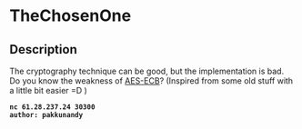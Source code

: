 # TheChosenOne
## Description
The cryptography technique can be good, but the implementation is bad. Do you know the weakness of [AES-ECB](https://en.wikipedia.org/wiki/Block_cipher_mode_of_operation)? (Inspired from some old stuff with a little bit easier =D )

**`nc 61.28.237.24 30300`**  
**`author: pakkunandy`**
